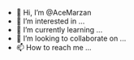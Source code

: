 - 👋 Hi, I’m @AceMarzan
- 👀 I’m interested in ...
- 🌱 I’m currently learning ...
- 💞️ I’m looking to collaborate on ...
- 📫 How to reach me ...

<!---
AceMarzan/AceMarzan is a ✨ special ✨ repository because its `README.md` (this file) appears on your GitHub profile.
You can click the Preview link to take a look at your changes.
--->
